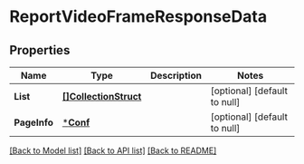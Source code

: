 # ReportVideoFrameResponseData

## Properties
Name | Type | Description | Notes
------------ | ------------- | ------------- | -------------
**List** | [**[]CollectionStruct**](collection_struct.md) |  | [optional] [default to null]
**PageInfo** | [***Conf**](conf.md) |  | [optional] [default to null]

[[Back to Model list]](../README.md#documentation-for-models) [[Back to API list]](../README.md#documentation-for-api-endpoints) [[Back to README]](../README.md)


